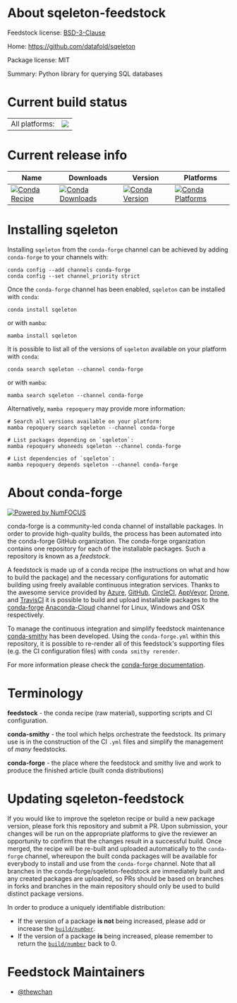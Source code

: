 About sqeleton-feedstock
========================

Feedstock license: [BSD-3-Clause](https://github.com/conda-forge/sqeleton-feedstock/blob/main/LICENSE.txt)

Home: https://github.com/datafold/sqeleton

Package license: MIT

Summary: Python library for querying SQL databases

Current build status
====================


<table><tr><td>All platforms:</td>
    <td>
      <a href="https://dev.azure.com/conda-forge/feedstock-builds/_build/latest?definitionId=18466&branchName=main">
        <img src="https://dev.azure.com/conda-forge/feedstock-builds/_apis/build/status/sqeleton-feedstock?branchName=main">
      </a>
    </td>
  </tr>
</table>

Current release info
====================

| Name | Downloads | Version | Platforms |
| --- | --- | --- | --- |
| [![Conda Recipe](https://img.shields.io/badge/recipe-sqeleton-green.svg)](https://anaconda.org/conda-forge/sqeleton) | [![Conda Downloads](https://img.shields.io/conda/dn/conda-forge/sqeleton.svg)](https://anaconda.org/conda-forge/sqeleton) | [![Conda Version](https://img.shields.io/conda/vn/conda-forge/sqeleton.svg)](https://anaconda.org/conda-forge/sqeleton) | [![Conda Platforms](https://img.shields.io/conda/pn/conda-forge/sqeleton.svg)](https://anaconda.org/conda-forge/sqeleton) |

Installing sqeleton
===================

Installing `sqeleton` from the `conda-forge` channel can be achieved by adding `conda-forge` to your channels with:

```
conda config --add channels conda-forge
conda config --set channel_priority strict
```

Once the `conda-forge` channel has been enabled, `sqeleton` can be installed with `conda`:

```
conda install sqeleton
```

or with `mamba`:

```
mamba install sqeleton
```

It is possible to list all of the versions of `sqeleton` available on your platform with `conda`:

```
conda search sqeleton --channel conda-forge
```

or with `mamba`:

```
mamba search sqeleton --channel conda-forge
```

Alternatively, `mamba repoquery` may provide more information:

```
# Search all versions available on your platform:
mamba repoquery search sqeleton --channel conda-forge

# List packages depending on `sqeleton`:
mamba repoquery whoneeds sqeleton --channel conda-forge

# List dependencies of `sqeleton`:
mamba repoquery depends sqeleton --channel conda-forge
```


About conda-forge
=================

[![Powered by
NumFOCUS](https://img.shields.io/badge/powered%20by-NumFOCUS-orange.svg?style=flat&colorA=E1523D&colorB=007D8A)](https://numfocus.org)

conda-forge is a community-led conda channel of installable packages.
In order to provide high-quality builds, the process has been automated into the
conda-forge GitHub organization. The conda-forge organization contains one repository
for each of the installable packages. Such a repository is known as a *feedstock*.

A feedstock is made up of a conda recipe (the instructions on what and how to build
the package) and the necessary configurations for automatic building using freely
available continuous integration services. Thanks to the awesome service provided by
[Azure](https://azure.microsoft.com/en-us/services/devops/), [GitHub](https://github.com/),
[CircleCI](https://circleci.com/), [AppVeyor](https://www.appveyor.com/),
[Drone](https://cloud.drone.io/welcome), and [TravisCI](https://travis-ci.com/)
it is possible to build and upload installable packages to the
[conda-forge](https://anaconda.org/conda-forge) [Anaconda-Cloud](https://anaconda.org/)
channel for Linux, Windows and OSX respectively.

To manage the continuous integration and simplify feedstock maintenance
[conda-smithy](https://github.com/conda-forge/conda-smithy) has been developed.
Using the ``conda-forge.yml`` within this repository, it is possible to re-render all of
this feedstock's supporting files (e.g. the CI configuration files) with ``conda smithy rerender``.

For more information please check the [conda-forge documentation](https://conda-forge.org/docs/).

Terminology
===========

**feedstock** - the conda recipe (raw material), supporting scripts and CI configuration.

**conda-smithy** - the tool which helps orchestrate the feedstock.
                   Its primary use is in the construction of the CI ``.yml`` files
                   and simplify the management of *many* feedstocks.

**conda-forge** - the place where the feedstock and smithy live and work to
                  produce the finished article (built conda distributions)


Updating sqeleton-feedstock
===========================

If you would like to improve the sqeleton recipe or build a new
package version, please fork this repository and submit a PR. Upon submission,
your changes will be run on the appropriate platforms to give the reviewer an
opportunity to confirm that the changes result in a successful build. Once
merged, the recipe will be re-built and uploaded automatically to the
`conda-forge` channel, whereupon the built conda packages will be available for
everybody to install and use from the `conda-forge` channel.
Note that all branches in the conda-forge/sqeleton-feedstock are
immediately built and any created packages are uploaded, so PRs should be based
on branches in forks and branches in the main repository should only be used to
build distinct package versions.

In order to produce a uniquely identifiable distribution:
 * If the version of a package **is not** being increased, please add or increase
   the [``build/number``](https://docs.conda.io/projects/conda-build/en/latest/resources/define-metadata.html#build-number-and-string).
 * If the version of a package **is** being increased, please remember to return
   the [``build/number``](https://docs.conda.io/projects/conda-build/en/latest/resources/define-metadata.html#build-number-and-string)
   back to 0.

Feedstock Maintainers
=====================

* [@thewchan](https://github.com/thewchan/)


